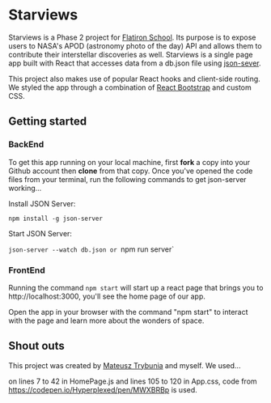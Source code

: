 # Starviews

Starviews is a Phase 2 project for [Flatiron School](https://flatironschool.com/). Its purpose is to expose users to NASA's APOD (astronomy photo of the day) API and allows them to contribute their interstellar discoveries as well. Starviews is a single page app built with React that accesses data from a db.json file using [json-sever](https://www.npmjs.com/package/json-server). 

This project also makes use of popular React hooks and client-side routing. We styled the app through a combination of [React Bootstrap](https://react-bootstrap.github.io/) and custom CSS.

## Getting started

### BackEnd
To get this app running on your local machine, first **fork** a copy into your Github account then **clone** from that copy. Once you've opened the code files from your terminal, run the following commands to get json-server working...

Install JSON Server:

`npm install -g json-server`

Start JSON Server:

`json-server --watch db.json or `npm run server`

### FrontEnd

Running the command `npm start` will start up a react page that brings you to http://localhost:3000, you'll see the home page of our app.

Open the app in your browser with the command "npm start" to interact with the page and learn more about the wonders of space.

## Shout outs

This project was created by [Mateusz Trybunia](https://github.com/Case652) and myself. We used...

on lines 7 to 42 in HomePage.js and lines 105 to 120 in App.css, code from https://codepen.io/Hyperplexed/pen/MWXBRBp is used.
